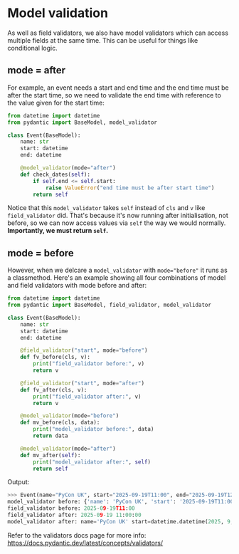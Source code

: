 # Model validation

As well as field validators, we also have model validators which can access multiple fields at the
same time. This can be useful for things like conditional logic.

## mode = after

For example, an event needs a start and end time and the end time must be after the start time, so
we need to validate the end time with reference to the value given for the start time:

```python
from datetime import datetime
from pydantic import BaseModel, model_validator

class Event(BaseModel):
    name: str
    start: datetime
    end: datetime

    @model_validator(mode="after")
    def check_dates(self):
        if self.end <= self.start:
            raise ValueError("end time must be after start time")
        return self
```

Notice that this `model_validator` takes `self` instead of `cls` and `v` like `field_validator`
did. That's because it's now running after initialisation, not before, so we can now access values
via `self` the way we would normally. **Importantly, we must return `self`.**

## mode = before

However, when we delcare a `model_validator` with `mode="before"` it runs as a classmethod. Here's
an example showing all four combinations of model and field validators with mode before and after:

```python
from datetime import datetime
from pydantic import BaseModel, field_validator, model_validator

class Event(BaseModel):
    name: str
    start: datetime
    end: datetime

    @field_validator("start", mode="before")
    def fv_before(cls, v):
        print("field_validator before:", v)
        return v

    @field_validator("start", mode="after")
    def fv_after(cls, v):
        print("field_validator after:", v)
        return v

    @model_validator(mode="before")
    def mv_before(cls, data):
        print("model_validator before:", data)
        return data

    @model_validator(mode="after")
    def mv_after(self):
        print("model_validator after:", self)
        return self
```

Output:

```python
>>> Event(name="PyCon UK", start="2025-09-19T11:00", end="2025-09-19T12:00")
model_validator before: {'name': 'PyCon UK', 'start': '2025-09-19T11:00', 'end': '2025-09-19T12:00'}
field_validator before: 2025-09-19T11:00
field_validator after: 2025-09-19 11:00:00
model_validator after: name='PyCon UK' start=datetime.datetime(2025, 9, 19, 11, 0) end=datetime.datetime(2025, 9, 19, 12, 0)
```

Refer to the validators docs page for more info: https://docs.pydantic.dev/latest/concepts/validators/